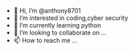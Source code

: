 - 👋 Hi, I’m @anthony8701
- 👀 I’m interested in coding,cyber security
- 🌱 I’m currently learning python
- 💞️ I’m looking to collaborate on ...
- 📫 How to reach me ...

<!---
anthony8701/anthony8701 is a ✨ special ✨ repository because its `README.md` (this file) appears on your GitHub profile.
You can click the Preview link to take a look at your changes.
--->
